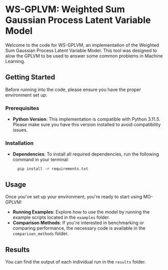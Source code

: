 # WS-GPLVM: Weighted Sum Gaussian Process Latent Variable Model

Welcome to the code for WS-GPLVM, an implementation of the Weighted Sum Gaussian Process Latent Variable Model. This tool was designed to alow the GPLVM to be used to answer some common problems in Machine Learning.

## Getting Started

Before running into the code, please ensure you have the proper environment set up:

### Prerequisites

- **Python Version**: This implementation is compatible with Python 3.11.5. Please make sure you have this version installed to avoid compatibility issues.

### Installation

- **Dependencies**: To install all required dependencies, run the following command in your terminal:

        pip install -r requirements.txt

## Usage

Once you've set up your environment, you're ready to start using MO-GPLVM:

- **Running Examples**: Explore how to use the model by running the example scripts located in the `examples` folder.
- **Comparison Methods**: If you're interested in benchmarking or comparing performance, the necessary code is available in the `comparison_methods` folder.

## Results 

You can find the output of each individual run in the `results` folder.
